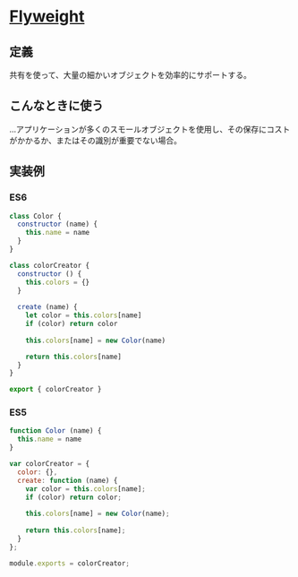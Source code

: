 # [Flyweight](https://designpatternsgame.com/patterns/flyweight)

## 定義
共有を使って、大量の細かいオブジェクトを効率的にサポートする。

## こんなときに使う
...アプリケーションが多くのスモールオブジェクトを使用し、その保存にコストがかかるか、またはその識別が重要でない場合。

## 実装例
### ES6
```js
class Color {
  constructor (name) {
    this.name = name
  }
}

class colorCreator {
  constructor () {
    this.colors = {}
  }
  
  create (name) {
    let color = this.colors[name]
    if (color) return color
    
    this.colors[name] = new Color(name)

    return this.colors[name]
  }
}

export { colorCreator }
```

### ES5
```js
function Color (name) {
  this.name = name
}

var colorCreator = {
  color: {},
  create: function (name) {
    var color = this.colors[name];
    if (color) return color;
    
    this.colors[name] = new Color(name);
    
    return this.colors[name];
  }
};

module.exports = colorCreator;
```
